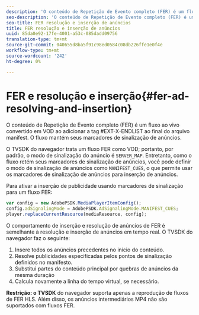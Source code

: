 ```yaml
---
description: 'O conteúdo de Repetição de Evento completo (FER) é um fluxo ao vivo convertido em VOD ao adicionar a tag #EXT-X-ENDLIST ao final do arquivo manifest. O fluxo mantém seus marcadores de sinalização de anúncios.'
seo-description: 'O conteúdo de Repetição de Evento completo (FER) é um fluxo ao vivo convertido em VOD ao adicionar a tag #EXT-X-ENDLIST ao final do arquivo manifest. O fluxo mantém seus marcadores de sinalização de anúncios.'
seo-title: FER resolução e inserção de anúncios
title: FER resolução e inserção de anúncios
uuid: 85da0e92-17fe-4001-a53c-085dadd09756
translation-type: tm+mt
source-git-commit: 040655d8ba5f91c98ed0584c08db226ffe1e0f4e
workflow-type: tm+mt
source-wordcount: '242'
ht-degree: 0%

---
```



# FER e resolução e inserção{#fer-ad-resolving-and-insertion}

O conteúdo de Repetição de Evento completo (FER) é um fluxo ao vivo convertido em VOD ao adicionar a tag #EXT-X-ENDLIST ao final do arquivo manifest. O fluxo mantém seus marcadores de sinalização de anúncios.

O TVSDK do navegador trata um fluxo FER como VOD; portanto, por padrão, o modo de sinalização do anúncio é `SERVER_MAP`. Entretanto, como o fluxo retém seus marcadores de sinalização de anúncios, você pode definir o modo de sinalização de anúncios como `MANIFEST_CUES`, o que permite usar os marcadores de sinalização de anúncios para inserção de anúncios.

Para ativar a inserção de publicidade usando marcadores de sinalização para um fluxo FER:

```js
var config = new AdobePSDK.MediaPlayerItemConfig(); 
config.adSignalingMode = AdobePSDK.AdSignalingMode.MANIFEST_CUES; 
player.replaceCurrentResource(mediaResource, config);
```

O comportamento de inserção e resolução de anúncios de FER é semelhante à resolução e inserção de anúncios em tempo real. O TVSDK do navegador faz o seguinte:

1. Insere todos os anúncios precedentes no início do conteúdo.
1. Resolve publicidades especificadas pelos pontos de sinalização definidos no manifesto.
1. Substitui partes do conteúdo principal por quebras de anúncios da mesma duração
1. Calcula novamente a linha do tempo virtual, se necessário.

**Restrição: o TVSDK** do navegador suporta apenas a reprodução de fluxos de FER HLS. Além disso, os anúncios intermediários MP4 não são suportados com fluxos FER.
